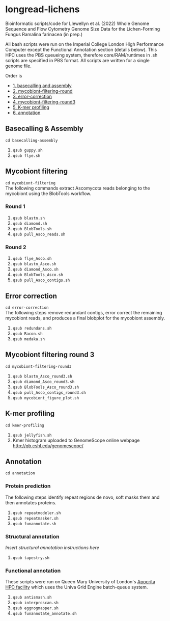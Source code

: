 # longread-lichens

Bioinformatic scripts/code for Llewellyn et al. (2022) Whole Genome Sequence and Flow Cytometry Genome Size Data for the Lichen-Forming Fungus Ramalina farinacea (in prep.)

All bash scripts were run on the Imperial College London High Performance Computer except the Functional Annotation section (details below). This HPC uses the PBS queueing system, therefore core/RAM/runtimes in .sh scripts are specified in PBS format. All scripts are written for a single genome file.

Order is 

* [1. basecalling and assembly](https://github.com/theo-llewellyn/longread-lichens#basecalling--assembly)
* [2. mycobiont-filtering-round](https://github.com/theo-llewellyn/longread-lichens#mycobiont-filtering)
* [3. error-correction](https://github.com/theo-llewellyn/longread-lichens#error-correction)
* [4. mycobiont-filtering-round3](https://github.com/theo-llewellyn/longread-lichens#mycobiont-filtering-round-3)
* [5. K-mer profiling](https://github.com/theo-llewellyn/longread-lichens#k-mer-profiling)
* [6. annotation](https://github.com/theo-llewellyn/longread-lichens#annotation)

## Basecalling & Assembly

`cd basecalling-assembly`

1. `qsub guppy.sh`
2. `qsub flye.sh`

## Mycobiont filtering
`cd mycobiont-filtering`   
The following commands extract Ascomycota reads belonging to the mycobiont using the BlobTools workflow.
### Round 1
1. `qsub blastn.sh`
2. `qsub diamond.sh`
3. `qsub BlobTools.sh`
4. `qsub pull_Asco_reads.sh`

### Round 2
1. `qsub flye_Asco.sh`
2. `qsub blastn_Asco.sh`
3. `qsub diamond_Asco.sh`
4. `qsub BlobTools_Asco.sh`
5. `qsub pull_Asco_contigs.sh`

## Error correction
`cd error-correction`   
The following steps remove redundant contigs, error correct the remaining mycobiont reads, and produces a final blobplot for the mycobiont assembly.
1. `qsub redundans.sh`
2. `qsub Racon.sh`
3. `qsub medaka.sh`

## Mycobiont filtering round 3
`cd mycobiont-filtering-round3`
1. `qsub blastn_Asco_round3.sh`
2. `qsub diamond_Asco_round3.sh`
3. `qsub BlobTools_Asco_round3.sh`
4. `qsub pull_Asco_contigs_round3.sh`
5. `qsub mycobiont_figure_plot.sh`

## K-mer profiling
`cd kmer-profiling`
1. `qsub jellyfish.sh`
2. Kmer histogram uploaded to GenomeScope online webpage http://qb.cshl.edu/genomescope/

## Annotation

`cd annotation`

### Protein prediction
The following steps identify repeat regions de novo, soft masks them and then annotates proteins.
1. `qsub repeatmodeler.sh`
2. `qsub repeatmasker.sh`
3. `qsub funannotate.sh`

### Structural annotation

*Insert structural annotation instructions here*
1. `qsub tapestry.sh`

### Functional annotation

These scripts were run on Queen Mary University of London's [Apocrita HPC facility](http://doi.org/10.5281/zenodo.438045) which uses the Univa 
Grid Engine batch-queue system.

1. `qsub antismash.sh`
2. `qsub interproscan.sh`
3. `qsub eggnogmapper.sh`
4. `qsub funannotate_annotate.sh`
